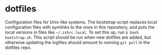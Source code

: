 # dotfiles
Configuration files for Unix-like systems. The bootstrap script replaces local configuration files with symlinks to the ones in this repository, and puts the local versions in files like `~/.zshrc.local`. To set this up, run `$ bash bootstrap.sh`. This script should be run when new dotfiles are added, but otherwise updating the logfiles should amount to running `git pull` in the dotfiles repo.
